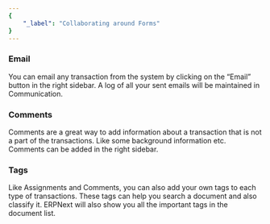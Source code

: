 ```yaml
---
{
	"_label": "Collaborating around Forms"
}
---
```

### Email

You can email any transaction from the system by clicking on the “Email” button in the right sidebar. A log of all your sent emails will be maintained in Communication.

### Comments

Comments are a great way to add information about a transaction that is not a part of the transactions. Like some background information etc. Comments can be added in the right sidebar.

### Tags

Like Assignments and Comments, you can also add your own tags to each type of transactions. These tags can help you search a document and also classify it. ERPNext will also show you all the important tags in the document list.
